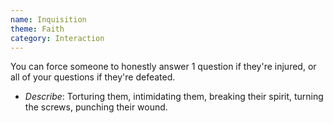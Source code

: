 ```yaml
---
name: Inquisition
theme: Faith
category: Interaction
---
```


You can force someone to honestly answer 1 question if they're injured, or all of your questions if they're defeated.

* *Describe*: Torturing them, intimidating them, breaking their spirit, turning the screws, punching their wound.